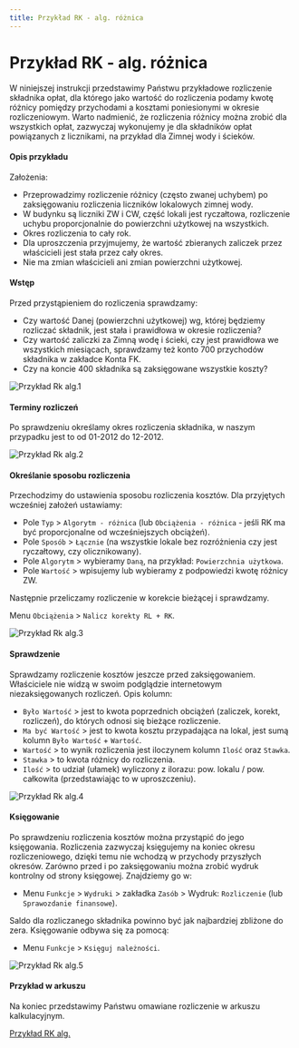 ```yaml
---
title: Przykład RK - alg. różnica
---
```


# Przykład RK - alg. różnica

W niniejszej instrukcji przedstawimy Państwu przykładowe rozliczenie składnika opłat, dla którego jako wartość do rozliczenia podamy kwotę różnicy pomiędzy przychodami a kosztami poniesionymi w okresie rozliczeniowym. Warto nadmienić, że rozliczenia różnicy można zrobić dla wszystkich opłat, zazwyczaj wykonujemy je dla składników opłat powiązanych z licznikami, na przykład dla Zimnej wody i ścieków. 

#### Opis przykładu

Założenia:

- Przeprowadzimy rozliczenie różnicy (często zwanej uchybem) po zaksięgowaniu rozliczenia liczników lokalowych zimnej wody.
- W budynku są liczniki ZW i CW, część lokali jest ryczałtowa, rozliczenie uchybu proporcjonalnie do powierzchni użytkowej na wszystkich.
- Okres rozliczenia to cały rok.
- Dla uproszczenia przyjmujemy, że wartość zbieranych zaliczek przez właścicieli jest stała przez cały okres.
- Nie ma zmian właścicieli ani zmian powierzchni użytkowej.

#### Wstęp

Przed przystąpieniem do rozliczenia sprawdzamy:

- Czy wartość Danej (powierzchni użytkowej) wg, której będziemy rozliczać składnik, jest stała i prawidłowa w okresie rozliczenia?
- Czy wartość zaliczki za Zimną wodę i ścieki, czy jest prawidłowa we wszystkich miesiącach, sprawdzamy też konto 700 przychodów składnika w zakładce Konta FK.
- Czy na koncie 400 składnika są zaksięgowane wszystkie koszty?

![Przykład Rk alg.1](przykladRKalg1.gif)

#### Terminy rozliczeń

Po sprawdzeniu określamy okres rozliczenia składnika, w naszym przypadku jest to od 01-2012 do 12-2012. 

![Przykład Rk alg.2](przykladRKalg2.gif)

#### Określanie sposobu rozliczenia

Przechodzimy do ustawienia sposobu rozliczenia kosztów. Dla przyjętych wcześniej założeń ustawiamy:

- Pole `Typ` > `Algorytm - różnica` (lub `Obciążenia - różnica` - jeśli RK ma być proporcjonalne od wcześniejszych obciążeń).
- Pole `Sposób` > `Łącznie` (na wszystkie lokale bez rozróżnienia czy jest ryczałtowy, czy olicznikowany).
- Pole `Algorytm` > wybieramy `Daną`, na przykład: `Powierzchnia użytkowa`.
- Pole `Wartość` > wpisujemy lub wybieramy z podpowiedzi kwotę różnicy ZW.

Następnie przeliczamy rozliczenie w korekcie bieżącej i sprawdzamy.

Menu `Obciążenia` > `Nalicz korekty RL + RK`.

![Przykład Rk alg.3](przykladRKalg3.gif)

#### Sprawdzenie

Sprawdzamy rozliczenie kosztów jeszcze przed zaksięgowaniem. Właściciele nie widzą w swoim podglądzie internetowym niezaksięgowanych rozliczeń. Opis kolumn:

- `Było Wartość` > jest to kwota poprzednich obciążeń (zaliczek, korekt, rozliczeń), do których odnosi się bieżące rozliczenie.
- `Ma być Wartość` > jest to kwota kosztu przypadająca na lokal, jest sumą kolumn `Było Wartość` + `Wartość`.
- `Wartość` > to wynik rozliczenia jest iloczynem kolumn `Ilość` oraz `Stawka`.
- `Stawka` > to kwota różnicy do rozliczenia.
- `Ilość` > to udział (ułamek) wyliczony z ilorazu: pow. lokalu / pow. całkowita (przedstawiając to w uproszczeniu).

![Przykład Rk alg.4](przykladRKalg4.gif)

#### Księgowanie

Po sprawdzeniu rozliczenia kosztów można przystąpić do jego księgowania. Rozliczenia zazwyczaj księgujemy na koniec okresu rozliczeniowego, dzięki temu nie wchodzą w przychody przyszłych okresów. Zarówno przed i po zaksięgowaniu można zrobić wydruk kontrolny od strony księgowej. Znajdziemy go w:

- Menu `Funkcje` > `Wydruki` > zakładka `Zasób` > Wydruk: `Rozliczenie` (lub `Sprawozdanie finansowe`).

Saldo dla rozliczanego składnika powinno być jak najbardziej zbliżone do zera. Księgowanie odbywa się za pomocą:

- Menu `Funkcje` > `Księguj należności`.

![Przykład Rk alg.5](przykladRKalg5.gif)

#### Przykład w arkuszu

Na koniec przedstawimy Państwu omawiane rozliczenie w arkuszu kalkulacyjnym.

[Przykład RK alg.](PrzykladRKtabelaalg.xlsx)